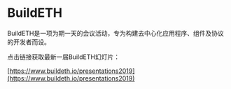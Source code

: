 # BuildETH

BuildETH是一项为期一天的会议活动，专为构建去中心化应用程序、组件及协议的开发者而设。

点击链接获取最新一届BuildETH幻灯片：

[https://www.buildeth.io/presentations2019](https://www.buildeth.io/presentations2019)



